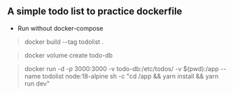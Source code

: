 ## A simple todo list to practice dockerfile

- Run without docker-compose

> docker build --tag todolist .

> docker volume create todo-db

> docker run -d -p 3000:3000 -v todo-db:/etc/todos/ -v $(pwd):/app --name todolist node:18-alpine sh -c "cd /app && yarn install && yarn run dev"
